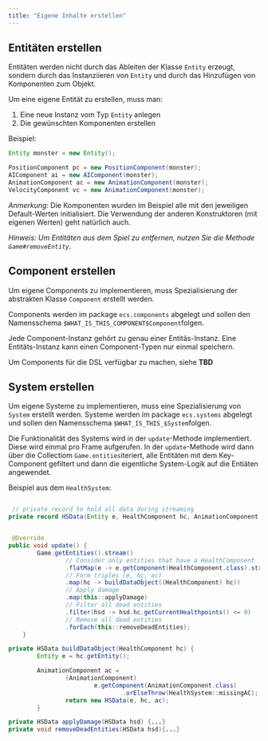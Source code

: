 ```yaml
---
title: "Eigene Inhalte erstellen"
---
```


## Entitäten erstellen

Entitäten werden nicht durch das Ableiten der Klasse `Entity` erzeugt, sondern durch das Instanziieren von `Entity` und durch das Hinzufügen von Komponenten zum Objekt.

Um eine eigene Entität zu erstellen, muss man:

1. Eine neue Instanz vom Typ `Entity` anlegen
2. Die gewünschten Komponenten erstellen

Beispiel:
```java
Entity monster = new Entity();

PositionComponent pc = new PositionComponent(monster);
AIComponent ai = new AIComponent(monster);
AnimationComponent ac = new AnimationComponent(monster);
VelocityComponent vc = new AnimationComponent(monster);
```

*Anmerkung*: Die Komponenten wurden im Beispiel alle mit den jeweiligen Default-Werten initialisiert. Die Verwendung der anderen Konstruktoren (mit eigenen Werten) geht natürlich auch.

*Hinweis: Um Entitäten aus dem Spiel zu entfernen, nutzen Sie die Methode `Game#removeEntity`.*

## Component erstellen

Um eigene Components zu implementieren, muss Spezialisierung der abstrakten Klasse  `Component` erstellt werden.

Components werden im package `ecs.components` abgelegt und sollen den Namensschema `$WHAT_IS_THIS_COMPONENT$Component`folgen.

Jede Component-Instanz gehört zu genau einer Entitäs-Instanz. Eine Entitäts-Instanz kann einen Component-Typen nur einmal speichern.

Um Components für die DSL verfügbar zu machen, siehe **TBD**

## System erstellen

Um eigene Systeme zu implementieren, muss eine Spezialisierung von `System` erstellt werden.
Systeme werden im package `ecs.systems` abgelegt und sollen den Namensschema `$WHAT_IS_THIS_$System`folgen.


Die Funktionalität des Systems wird in der `update`-Methode implementiert. Diese wird einmal pro Frame aufgerufen.
In der `update`-Methode wird dann über die Collectiom `Game.entities`iteriert, alle Entitäten mit dem Key-Component gefiltert und dann die eigentliche System-Logik auf die Entiäten angewendet.

Beispiel aus dem `HealthSystem`:
```java

 // private record to hold all data during streaming
private record HSData(Entity e, HealthComponent hc, AnimationComponent ac) {}


 @Override
public void update() {
        Game.getEntities().stream()
                // Consider only entities that have a HealthComponent
                .flatMap(e -> e.getComponent(HealthComponent.class).stream())
                // Form triples (e, hc, ac)
                .map(hc -> buildDataObject((HealthComponent) hc))
                // Apply damage
                .map(this::applyDamage)
                // Filter all dead entities
                .filter(hsd -> hsd.hc.getCurrentHealthpoints() <= 0)
                // Remove all dead entities
                .forEach(this::removeDeadEntities);
    }

private HSData buildDataObject(HealthComponent hc) {
        Entity e = hc.getEntity();

        AnimationComponent ac =
                (AnimationComponent)
                        e.getComponent(AnimationComponent.class)
                                .orElseThrow(HealthSystem::missingAC);
                return new HSData(e, hc, ac);
        }

private HSData applyDamage(HSData hsd) {...}
private void removeDeadEntities(HSData hsd){...}

```

